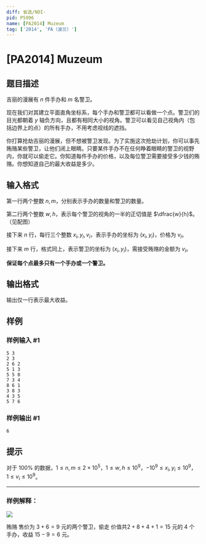```yaml
---
diff: 省选/NOI-
pid: P5996
name: [PA2014] Muzeum
tag: ['2014', 'PA（波兰）']
---
```

# [PA2014] Muzeum
## 题目描述

吉丽的漫展有 $n$ 件手办和 $m$ 名警卫。

现在我们对其建立平面直角坐标系，每个手办和警卫都可以看做一个点。警卫们的目光都朝着 $y$ 轴负方向，且都有相同大小的视角。警卫可以看见自己视角内（包括边界上的点）的所有手办，不用考虑视线的遮挡。

你打算抢劫吉丽的漫展，但不想被警卫发现。为了实施这次抢劫计划，你可以事先贿赂某些警卫，让他们闭上眼睛。只要某件手办不在任何睁着眼睛的警卫的视野内，你就可以偷走它。你知道每件手办的价格，以及每位警卫需要接受多少钱的贿赂。你想知道自己的最大收益是多少。
## 输入格式

第一行两个整数 $n,m$，分别表示手办的数量和警卫的数量。

第二行两个整数 $w,h$，表示每个警卫的视角的一半的正切值是 $\dfrac{w}{h}$。（见配图）

接下来 $n$ 行，每行三个整数 $x_i,y_i,v_i$，表示手办的坐标为 $(x_i,y_i)$，价格为 $v_i$。

接下来 $m$ 行，格式同上，表示警卫的坐标为 $(x_i,y_i)$，需接受贿赂的金额为 $v_i$。

**保证每个点最多只有一个手办或一个警卫。**
## 输出格式

输出仅一行表示最大收益。
## 样例

### 样例输入 #1
```
5 3
2 3
2 6 2
5 1 3
5 5 8
7 3 4
8 6 1
3 8 3
4 3 5
5 7 6
```
### 样例输出 #1
```
6
```
## 提示

对于 $100\%$ 的数据，$1\le n,m\le 2\times 10^5$，$1\le w,h\le 10^9$，$-10^9\le x_i,y_i\le 10^9$，$1\le v_i\le 10^9$。


----

### 样例解释：

![](https://cdn.luogu.com.cn/upload/image_hosting/zxt0if8b.png)

贿赂 售价为 $3+6=9$ 元的两个警卫，偷走 价值共$2+8+4+1=15$ 元的 $4$ 个手办，收益 $15-9=6$ 元。

